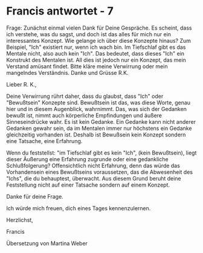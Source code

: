 # Francis antwortet - 7

Frage: Zun&auml;chst einmal vielen Dank f&uuml;r Deine Gespr&auml;che. Es scheint, dass ich verstehe, was du sagst, und doch ist das alles f&uuml;r mich nur ein interessantes Konzept. Wie gelange ich &uuml;ber diese Konzepte hinaus? Zum Beispiel, "Ich" existiert nur, wenn ich wach bin. Im Tiefschlaf gibt es das Mentale nicht, also auch kein "Ich". Das bedeutet, dass dieses "Ich" ein Konstrukt des Mentalen ist. All dies ist jedoch nur ein Konzept, das mein Verstand am&uuml;sant findet. Bitte kl&auml;re meine Verwirrung oder mein mangelndes Verst&auml;ndnis. Danke und Gr&uuml;sse R.K.&nbsp;

Lieber R. K.,

Deine Verwirrung r&uuml;hrt daher, dass du glaubst, dass "Ich" oder "Bewu&szlig;tsein" Konzepte sind. Bewu&szlig;tsein ist das, was diese Worte, genau hier und in diesem Augenblick, wahrnimmt. Das, was sich der Gedanken bewu&szlig;t ist, nimmt auch k&ouml;rperliche Empfindungen und &auml;u&szlig;ere Sinneseindr&uuml;cke wahr. Es ist kein Gedanke. Ein Gedanke kann nicht anderer Gedanken gewahr sein, da im Mentalen immer nur h&ouml;chstens ein Gedanke gleichzeitig vorhanden ist. Deshalb ist Bewu&szlig;sein kein Konzept sondern eine Tatsache, eine Erfahrung.

Wenn du feststellst: "im Tiefschlaf gibt es kein "Ich", (kein Bewu&szlig;tsein), liegt dieser &Auml;u&szlig;erung eine Erfahrung zugrunde oder eine gedankliche Schlu&szlig;folgerung? Offensichtlich nicht Erfahrung, denn das w&uuml;rde das Vorhandensein eines Bewu&szlig;tseins voraussetzen, das die Abwesenheit des "Ichs", die du behauptest, &uuml;berwacht. Aus diesem Grund beruht deine Feststellung nicht auf einer Tatsache sondern auf einem Konzept.

Danke f&uuml;r deine Frage.&nbsp;

Ich w&uuml;rde mich freuen, dich eines Tages kennenzulernen.

Herzlichst,

Francis

&Uuml;bersetzung von Martina Weber

